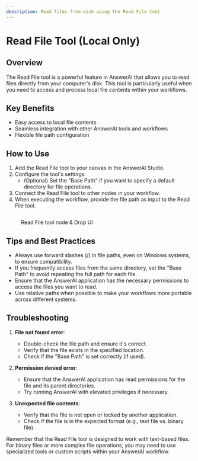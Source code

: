 ```yaml
---
description: Read files from disk using the Read File tool
---
```


# Read File Tool (Local Only)

## Overview

The Read File tool is a powerful feature in AnswerAI that allows you to read files directly from your computer's disk. This tool is particularly useful when you need to access and process local file contents within your workflows.

## Key Benefits

-   Easy access to local file contents
-   Seamless integration with other AnswerAI tools and workflows
-   Flexible file path configuration

## How to Use

1. Add the Read File tool to your canvas in the AnswerAI Studio.
2. Configure the tool's settings:
    - (Optional) Set the "Base Path" if you want to specify a default directory for file operations.
3. Connect the Read File tool to other nodes in your workflow.
4. When executing the workflow, provide the file path as input to the Read File tool.

<!-- TODO: Add a screenshot of the Read File tool node on the canvas -->
<figure><img src="/.gitbook/assets/screenshots/readfile.png" alt="" /><figcaption><p> Read File tool node   &#x26; Drop UI</p></figcaption></figure>

## Tips and Best Practices

-   Always use forward slashes (/) in file paths, even on Windows systems, to ensure compatibility.
-   If you frequently access files from the same directory, set the "Base Path" to avoid repeating the full path for each file.
-   Ensure that the AnswerAI application has the necessary permissions to access the files you want to read.
-   Use relative paths when possible to make your workflows more portable across different systems.

## Troubleshooting

1. **File not found error**:

    - Double-check the file path and ensure it's correct.
    - Verify that the file exists in the specified location.
    - Check if the "Base Path" is set correctly (if used).

2. **Permission denied error**:

    - Ensure that the AnswerAI application has read permissions for the file and its parent directories.
    - Try running AnswerAI with elevated privileges if necessary.

3. **Unexpected file contents**:
    - Verify that the file is not open or locked by another application.
    - Check if the file is in the expected format (e.g., text file vs. binary file).

Remember that the Read File tool is designed to work with text-based files. For binary files or more complex file operations, you may need to use specialized tools or custom scripts within your AnswerAI workflow.
